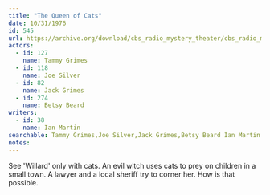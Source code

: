 ```yaml
---
title: "The Queen of Cats"
date: 10/31/1976
id: 545
url: https://archive.org/download/cbs_radio_mystery_theater/cbs_radio_mystery_theater-0501-0550.zip/cbs_radio_mystery_theater-0501-0550%2Fcbsrmt_0545_the_queen_of_cats.mp3
actors:  
  - id: 127
    name: Tammy Grimes  
  - id: 118
    name: Joe Silver  
  - id: 82
    name: Jack Grimes  
  - id: 274
    name: Betsy Beard
writers:  
  - id: 38
    name: Ian Martin
searchable: Tammy Grimes,Joe Silver,Jack Grimes,Betsy Beard Ian Martin
notes:  
---
```

See 'Willard' only with cats. An evil witch uses cats to prey on children in a small town. A lawyer and a local sheriff try to corner her. How is that possible.
